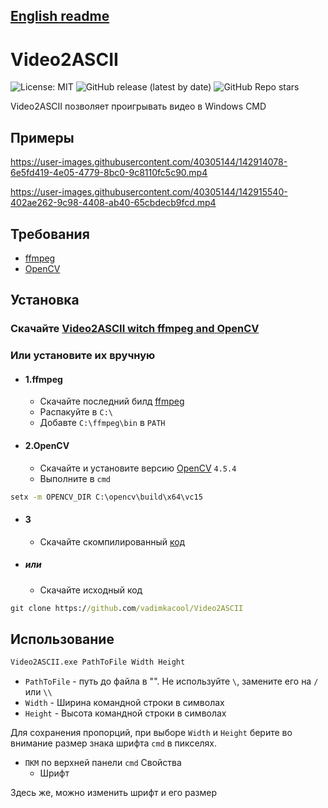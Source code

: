 ## [English readme](README.md)

# Video2ASCII

![License: MIT](https://img.shields.io/badge/License-MIT-blue.svg)
![GitHub release (latest by date)](https://img.shields.io/github/v/release/vadimkacool/Video2ASCII?color=gree)
![GitHub Repo stars](https://img.shields.io/github/stars/vadimkacool/Video2ASCII)

Video2ASCII позволяет проигрывать видео в Windows CMD

## Примеры


https://user-images.githubusercontent.com/40305144/142914078-6e5fd419-4e05-4779-8bc0-9c8110fc5c90.mp4



https://user-images.githubusercontent.com/40305144/142915540-402ae262-9c98-4408-ab40-65cbdecb9fcd.mp4
## Требования
- [ffmpeg](https://www.gyan.dev/ffmpeg/builds/)
- [OpenCV](https://opencv.org/releases/)
## Установка
### **Скачайте [Video2ASCII witch ffmpeg and OpenCV](https://github.com/vadimkacool/Video2ASCII/releases/latest)**

### Или установите их вручную

- #### 1.ffmpeg
   - Скачайте последний билд [ffmpeg](https://www.gyan.dev/ffmpeg/builds/)
   - Распакуйте в `C:\`
   - Добавте `C:\ffmpeg\bin` в `PATH`

- #### 2.OpenCV
  - Скачайте и установите версию [OpenCV](https://opencv.org/releases/) `4.5.4`
  - Выполните в `cmd`
```cmd
setx -m OPENCV_DIR C:\opencv\build\x64\vc15
```

- #### 3
  - Скачайте скомпилированный [код](https://github.com/vadimkacool/Video2ASCII/releases/latest)

- ##### или

  - Скачайте исходный код
```cmd
git clone https://github.com/vadimkacool/Video2ASCII
```

## Использование

```cmd
Video2ASCII.exe PathToFile Width Height
```
- `PathToFile` - путь до файла в "". Не используйте `\`, замените его на `/` или `\\`
- `Width` - Ширина командной строки в символах
- `Height` - Высота командной строки в символах

Для сохранения пропорций, при выборе `Width` и `Height` берите во внимание размер знака шрифта `cmd` в пикселях.

- `ПКМ` по верхней панели `cmd` Свойства 
  - Шрифт


Здесь же, можно изменить шрифт и его размер




